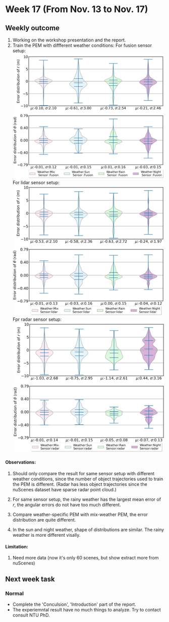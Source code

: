 # Week 17 (From Nov. 13 to Nov. 17)
## Weekly outcome
1. Working on the workshop presentation and the report.
2. Train the PEM with diffferent weather conditions:
For fusion sensor setup:
![](../images/fusion_diffW.png)
For lidar sensor setup:
![](../images/lidar_diffW.png)
Fpr radar sensor setup:
![](../images/radar_diffW.png)
#### Observations:
1. Should only compare the result for same sensor setup with different weather conditions, since the number of object trajectories used to train the PEM is different. (Radar has less object trajectories since the nuScenes dataset have sparse radar point cloud.)

2. For same sensor setup, the rainy weather has the largest mean error of $r$, the angular errors do not have too much different.

3. Compare weather-specific PEM with mix-weather PEM, the error distribution are quite different.
4. In the sun and night weather, shape of distributions are similar. The rainy weather is more different visally. 
#### Limitation:
1. Need more data (now it's only 60 scenes, but show extract more from nuScenes)

## Next week task
### Normal
- Complete the 'Conculsion', 'Introduction' part of the report.
- The experiemntal result have no much things to analyze. Try to contact consult NTU PhD.